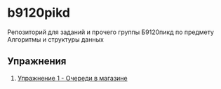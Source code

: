 # b9120pikd
Репозиторий для заданий и прочего группы Б9120пикд по предмету Алгоритмы и структуры данных

## Упражнения
1. [Упражнение 1 - Очереди в магазине](https://github.com/pikvic/b9120pikd/tree/main/Exercise1)
